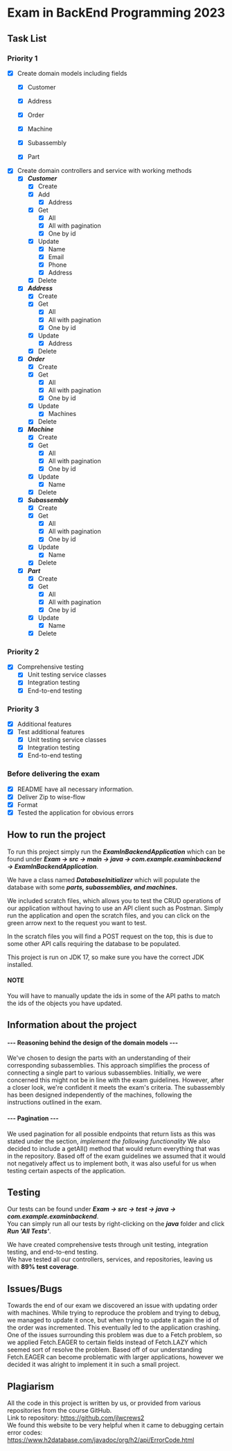 # Exam in BackEnd Programming 2023

## Task List

### Priority 1

- [x] Create domain models including fields
  - [x] Customer
  - [x] Address
  - [x] Order
  - [x] Machine
  - [x] Subassembly
  - [x] Part
  

- [x] Create domain controllers and service with working methods
    - [x] ***Customer***
        - [x] Create
        - [x] Add
          - [x] Address        
        - [x] Get
          - [x] All
          - [x] All with pagination
          - [x] One by id
        - [x] Update
          - [x] Name
          - [x] Email
          - [x] Phone
          - [x] Address
        - [x] Delete
    - [x] ***Address***
        - [x] Create
        - [x] Get
            - [x] All
            - [x] All with pagination
            - [x] One by id
        - [x] Update
            - [x] Address
        - [x] Delete
    - [x] ***Order***
      - [x] Create
      - [x] Get
          - [x] All
          - [x] All with pagination
          - [x] One by id
      - [x] Update
          - [x] Machines
      - [x] Delete
    - [x] ***Machine***
      - [x] Create
      - [x] Get
          - [x] All
          - [x] All with pagination
          - [x] One by id
      - [x] Update
          - [x] Name
      - [x] Delete
    - [x] ***Subassembly***
        - [x] Create
        - [x] Get
            - [x] All
            - [x] All with pagination
            - [x] One by id
        - [x] Update
            - [x] Name
        - [x] Delete
    - [x] ***Part***
        - [x] Create
        - [x] Get
            - [x] All
            - [x] All with pagination
            - [x] One by id
        - [x] Update
            - [x] Name
        - [x] Delete

### Priority 2
- [x] Comprehensive testing
    - [x] Unit testing service classes
    - [x] Integration testing
    - [x] End-to-end testing

### Priority 3

- [x] Additional features
- [x] Test additional features
  - [x] Unit testing service classes
  - [x] Integration testing
  - [x] End-to-end testing

### Before delivering the exam

- [x] README have all necessary information.
- [x] Deliver Zip to wise-flow
- [x] Format
- [x] Tested the application for obvious errors

## How to run the project
To run this project simply run the ***ExamInBackendApplication*** which can be found under ***Exam -> src -> main -> java -> com.example.examinbackend -> ExamInBackendApplication***.

We have a class named ***DatabaseInitializer*** which will populate the database with some ***parts, subassemblies, and machines.***

We included scratch files, which allows you to test the CRUD operations of our application without having to use an API client such as Postman.
Simply run the application and open the scratch files, and you can click on the green arrow next to the request you want to test.

In the scratch files you will find a POST request on the top, this is due to some other API calls requiring the database to be populated.

This project is run on JDK 17, so make sure you have the correct JDK installed.

#### NOTE
You will have to manually update the ids in some of the API paths to match the ids of the objects you have updated.


## Information about the project

#### --- Reasoning behind the design of the domain models ---
We've chosen to design the parts with an understanding of their corresponding subassemblies. This approach simplifies the 
process of connecting a single part to various subassemblies. Initially, we were concerned this might not be in line with 
the exam guidelines. However, after a closer look, we're confident it meets the exam's criteria. The subassembly has been 
designed independently of the machines, following the instructions outlined in the exam.

#### --- Pagination ---
We used pagination for all possible endpoints that return lists as this was stated under the section, *implement the following functionality*
We also decided to include a getAll() method that would return everything that was in the repository.
Based off of the exam guidelines we assumed that it would not negatively affect us to implement both, it was also useful
for us when testing certain aspects of the application.


## Testing
Our tests can be found under ***Exam -> src -> test -> java -> com.example.examinbackend***. <br/>
You can simply run all our tests by right-clicking on the ***java*** folder and click ***Run 'All Tests'***. <br/>

We have created comprehensive tests through unit testing, integration testing, and end-to-end testing. <br/>
We have tested all our controllers, services, and repositories, leaving us with **89% test coverage**. <br/>

## Issues/Bugs
Towards the end of our exam we discovered an issue with updating order with machines. While trying to reproduce the problem
and trying to debug, we managed to update it once, but when trying to update it again the id of the order was incremented.
This eventually led to the application crashing. One of the issues surrounding this problem was due to a Fetch problem, so
we applied Fetch.EAGER to certain fields instead of Fetch.LAZY which seemed sort of resolve the problem. Based off of our
understanding Fetch.EAGER can become problematic with larger applications, however we decided it was alright to implement it
in such a small project.

## Plagiarism
All the code in this project is written by us, or provided from various repositories from the course GitHub. <br/>
Link to repository: https://github.com/jlwcrews2 <br/>
We found this website to be very helpful when it came to debugging certain error codes: https://www.h2database.com/javadoc/org/h2/api/ErrorCode.html
